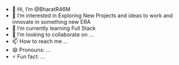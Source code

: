 - 👋 Hi, I’m @BharatR46M
- 👀 I’m interested in Exploring New Projects and ideas to work and innovate in something new ERA
- 🌱 I’m currently learning Full Stack 
- 💞️ I’m looking to collaborate on ...
- 📫 How to reach me ...
- 😄 Pronouns: ...
- ⚡ Fun fact: ...

<!---
BharatR46M/BharatR46M is a ✨ special ✨ repository because its `README.md` (this file) appears on your GitHub profile.
You can click the Preview link to take a look at your changes.
--->
